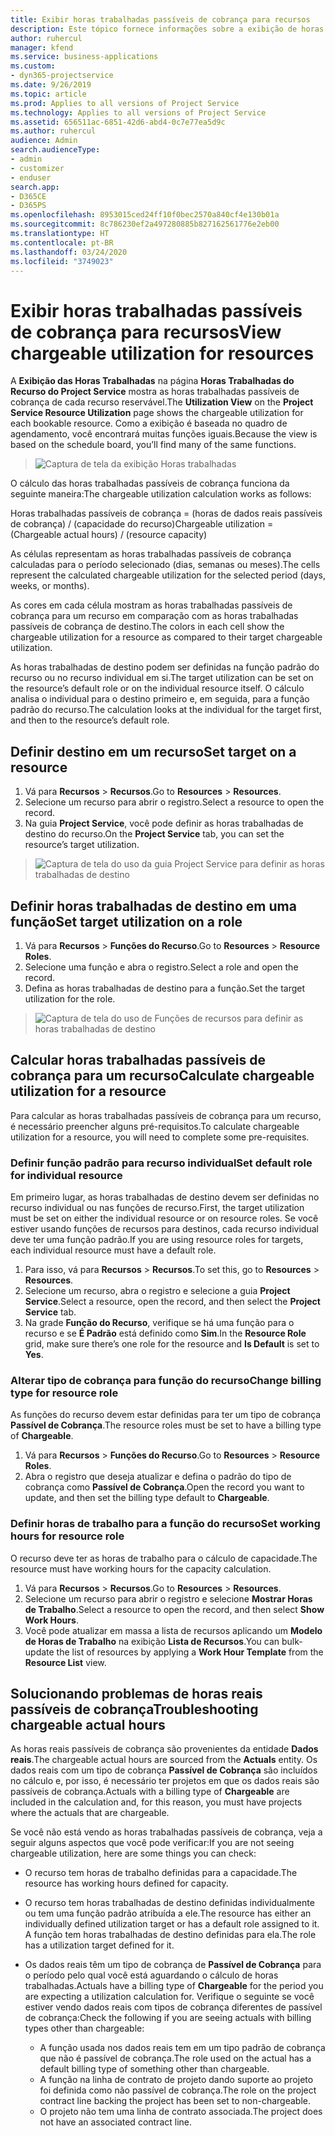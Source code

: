 ```yaml
---
title: Exibir horas trabalhadas passíveis de cobrança para recursos
description: Este tópico fornece informações sobre a exibição de horas trabalhadas do recurso.
author: ruhercul
manager: kfend
ms.service: business-applications
ms.custom:
- dyn365-projectservice
ms.date: 9/26/2019
ms.topic: article
ms.prod: Applies to all versions of Project Service
ms.technology: Applies to all versions of Project Service
ms.assetid: 656511ac-6851-42d6-abd4-0c7e77ea5d9c
ms.author: ruhercul
audience: Admin
search.audienceType:
- admin
- customizer
- enduser
search.app:
- D365CE
- D365PS
ms.openlocfilehash: 8953015ced24ff10f0bec2570a840cf4e130b01a
ms.sourcegitcommit: 8c786230ef2a497280885b827162561776e2eb00
ms.translationtype: HT
ms.contentlocale: pt-BR
ms.lasthandoff: 03/24/2020
ms.locfileid: "3749023"
---
```

# <a name="view-chargeable-utilization-for-resources"></a><span data-ttu-id="47b08-103">Exibir horas trabalhadas passíveis de cobrança para recursos</span><span class="sxs-lookup"><span data-stu-id="47b08-103">View chargeable utilization for resources</span></span>
 
<span data-ttu-id="47b08-104">A **Exibição das Horas Trabalhadas** na página **Horas Trabalhadas do Recurso do Project Service** mostra as horas trabalhadas passíveis de cobrança de cada recurso reservável.</span><span class="sxs-lookup"><span data-stu-id="47b08-104">The **Utilization View** on the **Project Service Resource Utilization** page shows the chargeable utilization for each bookable resource.</span></span> <span data-ttu-id="47b08-105">Como a exibição é baseada no quadro de agendamento, você encontrará muitas funções iguais.</span><span class="sxs-lookup"><span data-stu-id="47b08-105">Because the view is based on the schedule board, you’ll find many of the same functions.</span></span>

> ![Captura de tela da exibição Horas trabalhadas](media/FAQ-utilization-1.png)
 

<span data-ttu-id="47b08-107">O cálculo das horas trabalhadas passíveis de cobrança funciona da seguinte maneira:</span><span class="sxs-lookup"><span data-stu-id="47b08-107">The chargeable utilization calculation works as follows:</span></span>

   <span data-ttu-id="47b08-108">Horas trabalhadas passíveis de cobrança = (horas de dados reais passíveis de cobrança) / (capacidade do recurso)</span><span class="sxs-lookup"><span data-stu-id="47b08-108">Chargeable utilization = (Chargeable actual hours) / (resource capacity)</span></span>

<span data-ttu-id="47b08-109">As células representam as horas trabalhadas passíveis de cobrança calculadas para o período selecionado (dias, semanas ou meses).</span><span class="sxs-lookup"><span data-stu-id="47b08-109">The cells represent the calculated chargeable utilization for the selected period (days, weeks, or months).</span></span>

<span data-ttu-id="47b08-110">As cores em cada célula mostram as horas trabalhadas passíveis de cobrança para um recurso em comparação com as horas trabalhadas passíveis de cobrança de destino.</span><span class="sxs-lookup"><span data-stu-id="47b08-110">The colors in each cell show the chargeable utilization for a resource as compared to their target chargeable utilization.</span></span> 

<span data-ttu-id="47b08-111">As horas trabalhadas de destino podem ser definidas na função padrão do recurso ou no recurso individual em si.</span><span class="sxs-lookup"><span data-stu-id="47b08-111">The target utilization can be set on the resource’s default role or on the individual resource itself.</span></span> <span data-ttu-id="47b08-112">O cálculo analisa o individual para o destino primeiro e, em seguida, para a função padrão do recurso.</span><span class="sxs-lookup"><span data-stu-id="47b08-112">The calculation looks at the individual for the target first, and then to the resource’s default role.</span></span>

## <a name="set-target-on-a-resource"></a><span data-ttu-id="47b08-113">Definir destino em um recurso</span><span class="sxs-lookup"><span data-stu-id="47b08-113">Set target on a resource</span></span>

1. <span data-ttu-id="47b08-114">Vá para **Recursos** \> **Recursos**.</span><span class="sxs-lookup"><span data-stu-id="47b08-114">Go to **Resources** \> **Resources**.</span></span> 
2. <span data-ttu-id="47b08-115">Selecione um recurso para abrir o registro.</span><span class="sxs-lookup"><span data-stu-id="47b08-115">Select a resource to open the record.</span></span> 
3. <span data-ttu-id="47b08-116">Na guia **Project Service**, você pode definir as horas trabalhadas de destino do recurso.</span><span class="sxs-lookup"><span data-stu-id="47b08-116">On the **Project Service** tab, you can set the resource’s target utilization.</span></span>

> ![Captura de tela do uso da guia Project Service para definir as horas trabalhadas de destino](media/FAQ-utilization-2.png)
 
## <a name="set-target-utilization-on-a-role"></a><span data-ttu-id="47b08-118">Definir horas trabalhadas de destino em uma função</span><span class="sxs-lookup"><span data-stu-id="47b08-118">Set target utilization on a role</span></span>

1. <span data-ttu-id="47b08-119">Vá para **Recursos** \> **Funções do Recurso**.</span><span class="sxs-lookup"><span data-stu-id="47b08-119">Go to **Resources** \> **Resource Roles**.</span></span> 
2. <span data-ttu-id="47b08-120">Selecione uma função e abra o registro.</span><span class="sxs-lookup"><span data-stu-id="47b08-120">Select a role and open the record.</span></span> 
3. <span data-ttu-id="47b08-121">Defina as horas trabalhadas de destino para a função.</span><span class="sxs-lookup"><span data-stu-id="47b08-121">Set the target utilization for the role.</span></span>

> ![Captura de tela do uso de Funções de recursos para definir as horas trabalhadas de destino](media/FAQ-utilization-3.png)
 
## <a name="calculate-chargeable-utilization-for-a-resource"></a><span data-ttu-id="47b08-123">Calcular horas trabalhadas passíveis de cobrança para um recurso</span><span class="sxs-lookup"><span data-stu-id="47b08-123">Calculate chargeable utilization for a resource</span></span>

<span data-ttu-id="47b08-124">Para calcular as horas trabalhadas passíveis de cobrança para um recurso, é necessário preencher alguns pré-requisitos.</span><span class="sxs-lookup"><span data-stu-id="47b08-124">To calculate chargeable utilization for a resource, you will need to complete some pre-requisites.</span></span> 

### <a name="set-default-role-for-individual-resource"></a><span data-ttu-id="47b08-125">Definir função padrão para recurso individual</span><span class="sxs-lookup"><span data-stu-id="47b08-125">Set default role for individual resource</span></span>

<span data-ttu-id="47b08-126">Em primeiro lugar, as horas trabalhadas de destino devem ser definidas no recurso individual ou nas funções de recurso.</span><span class="sxs-lookup"><span data-stu-id="47b08-126">First, the target utilization must be set on either the individual resource or on resource roles.</span></span> <span data-ttu-id="47b08-127">Se você estiver usando funções de recursos para destinos, cada recurso individual deve ter uma função padrão.</span><span class="sxs-lookup"><span data-stu-id="47b08-127">If you are using resource roles for targets, each individual resource must have a default role.</span></span> 

1. <span data-ttu-id="47b08-128">Para isso, vá para **Recursos** \> **Recursos**.</span><span class="sxs-lookup"><span data-stu-id="47b08-128">To set this, go to **Resources** \> **Resources**.</span></span> 
2. <span data-ttu-id="47b08-129">Selecione um recurso, abra o registro e selecione a guia **Project Service**.</span><span class="sxs-lookup"><span data-stu-id="47b08-129">Select a resource, open the record, and then select the **Project Service** tab.</span></span> 
3. <span data-ttu-id="47b08-130">Na grade **Função do Recurso**, verifique se há uma função para o recurso e se **É Padrão** está definido como **Sim**.</span><span class="sxs-lookup"><span data-stu-id="47b08-130">In the **Resource Role** grid, make sure there’s one role for the resource and **Is Default** is set to **Yes**.</span></span>
 
### <a name="change-billing-type-for-resource-role"></a><span data-ttu-id="47b08-131">Alterar tipo de cobrança para função do recurso</span><span class="sxs-lookup"><span data-stu-id="47b08-131">Change billing type for resource role</span></span>

<span data-ttu-id="47b08-132">As funções do recurso devem estar definidas para ter um tipo de cobrança **Passível de Cobrança**.</span><span class="sxs-lookup"><span data-stu-id="47b08-132">The resource roles must be set to have a billing type of **Chargeable**.</span></span> 

1. <span data-ttu-id="47b08-133">Vá para **Recursos** \> **Funções do Recurso**.</span><span class="sxs-lookup"><span data-stu-id="47b08-133">Go to **Resources** \> **Resource Roles**.</span></span> 
2. <span data-ttu-id="47b08-134">Abra o registro que deseja atualizar e defina o padrão do tipo de cobrança como **Passível de Cobrança**.</span><span class="sxs-lookup"><span data-stu-id="47b08-134">Open the record you want to update, and then set the billing type default to **Chargeable**.</span></span>

### <a name="set-working-hours-for-resource-role"></a><span data-ttu-id="47b08-135">Definir horas de trabalho para a função do recurso</span><span class="sxs-lookup"><span data-stu-id="47b08-135">Set working hours for resource role</span></span>
 
<span data-ttu-id="47b08-136">O recurso deve ter as horas de trabalho para o cálculo de capacidade.</span><span class="sxs-lookup"><span data-stu-id="47b08-136">The resource must have working hours for the capacity calculation.</span></span> 

1. <span data-ttu-id="47b08-137">Vá para **Recursos** \> **Recursos**.</span><span class="sxs-lookup"><span data-stu-id="47b08-137">Go to **Resources** \> **Resources**.</span></span> 
2. <span data-ttu-id="47b08-138">Selecione um recurso para abrir o registro e selecione **Mostrar Horas de Trabalho**.</span><span class="sxs-lookup"><span data-stu-id="47b08-138">Select a resource to open the record, and then select **Show Work Hours**.</span></span> 
3. <span data-ttu-id="47b08-139">Você pode atualizar em massa a lista de recursos aplicando um **Modelo de Horas de Trabalho** na exibição **Lista de Recursos**.</span><span class="sxs-lookup"><span data-stu-id="47b08-139">You can bulk-update the list of resources by applying a **Work Hour Template** from the **Resource List** view.</span></span>

## <a name="troubleshooting-chargeable-actual-hours"></a><span data-ttu-id="47b08-140">Solucionando problemas de horas reais passíveis de cobrança</span><span class="sxs-lookup"><span data-stu-id="47b08-140">Troubleshooting chargeable actual hours</span></span>

<span data-ttu-id="47b08-141">As horas reais passíveis de cobrança são provenientes da entidade **Dados reais**.</span><span class="sxs-lookup"><span data-stu-id="47b08-141">The chargeable actual hours are sourced from the **Actuals** entity.</span></span> <span data-ttu-id="47b08-142">Os dados reais com um tipo de cobrança **Passível de Cobrança** são incluídos no cálculo e, por isso, é necessário ter projetos em que os dados reais são passíveis de cobrança.</span><span class="sxs-lookup"><span data-stu-id="47b08-142">Actuals with a billing type of **Chargeable** are included in the calculation and, for this reason, you must have projects where the actuals that are chargeable.</span></span>

<span data-ttu-id="47b08-143">Se você não está vendo as horas trabalhadas passíveis de cobrança, veja a seguir alguns aspectos que você pode verificar:</span><span class="sxs-lookup"><span data-stu-id="47b08-143">If you are not seeing chargeable utilization, here are some things you can check:</span></span>

- <span data-ttu-id="47b08-144">O recurso tem horas de trabalho definidas para a capacidade.</span><span class="sxs-lookup"><span data-stu-id="47b08-144">The resource has working hours defined for capacity.</span></span>
- <span data-ttu-id="47b08-145">O recurso tem horas trabalhadas de destino definidas individualmente ou tem uma função padrão atribuída a ele.</span><span class="sxs-lookup"><span data-stu-id="47b08-145">The resource has either an individually defined utilization target or has a default role assigned to it.</span></span> <span data-ttu-id="47b08-146">A função tem horas trabalhadas de destino definidas para ela.</span><span class="sxs-lookup"><span data-stu-id="47b08-146">The role has a utilization target defined for it.</span></span>
- <span data-ttu-id="47b08-147">Os dados reais têm um tipo de cobrança de **Passível de Cobrança** para o período pelo qual você está aguardando o cálculo de horas trabalhadas.</span><span class="sxs-lookup"><span data-stu-id="47b08-147">Actuals have a billing type of **Chargeable** for the period you are expecting a utilization calculation for.</span></span> <span data-ttu-id="47b08-148">Verifique o seguinte se você estiver vendo dados reais com tipos de cobrança diferentes de passível de cobrança:</span><span class="sxs-lookup"><span data-stu-id="47b08-148">Check the following if you are seeing actuals with billing types other than chargeable:</span></span>

  - <span data-ttu-id="47b08-149">A função usada nos dados reais tem em um tipo padrão de cobrança que não é passível de cobrança.</span><span class="sxs-lookup"><span data-stu-id="47b08-149">The role used on the actual has a default billing type of something other than chargeable.</span></span>
  - <span data-ttu-id="47b08-150">A função na linha de contrato de projeto dando suporte ao projeto foi definida como não passível de cobrança.</span><span class="sxs-lookup"><span data-stu-id="47b08-150">The role on the project contract line backing the project has been set to non-chargeable.</span></span>
  - <span data-ttu-id="47b08-151">O projeto não tem uma linha de contrato associada.</span><span class="sxs-lookup"><span data-stu-id="47b08-151">The project does not have an associated contract line.</span></span>

